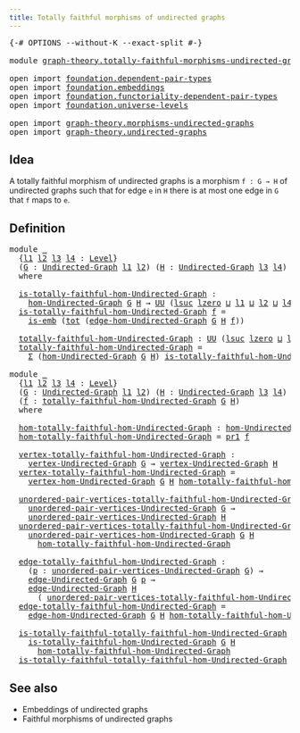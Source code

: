 ```yaml
---
title: Totally faithful morphisms of undirected graphs
---
```


<pre class="Agda"><a id="73" class="Symbol">{-#</a> <a id="77" class="Keyword">OPTIONS</a> <a id="85" class="Pragma">--without-K</a> <a id="97" class="Pragma">--exact-split</a> <a id="111" class="Symbol">#-}</a>

<a id="116" class="Keyword">module</a> <a id="123" href="graph-theory.totally-faithful-morphisms-undirected-graphs.html" class="Module">graph-theory.totally-faithful-morphisms-undirected-graphs</a> <a id="181" class="Keyword">where</a>

<a id="188" class="Keyword">open</a> <a id="193" class="Keyword">import</a> <a id="200" href="foundation.dependent-pair-types.html" class="Module">foundation.dependent-pair-types</a>
<a id="232" class="Keyword">open</a> <a id="237" class="Keyword">import</a> <a id="244" href="foundation.embeddings.html" class="Module">foundation.embeddings</a>
<a id="266" class="Keyword">open</a> <a id="271" class="Keyword">import</a> <a id="278" href="foundation.functoriality-dependent-pair-types.html" class="Module">foundation.functoriality-dependent-pair-types</a>
<a id="324" class="Keyword">open</a> <a id="329" class="Keyword">import</a> <a id="336" href="foundation.universe-levels.html" class="Module">foundation.universe-levels</a>

<a id="364" class="Keyword">open</a> <a id="369" class="Keyword">import</a> <a id="376" href="graph-theory.morphisms-undirected-graphs.html" class="Module">graph-theory.morphisms-undirected-graphs</a>
<a id="417" class="Keyword">open</a> <a id="422" class="Keyword">import</a> <a id="429" href="graph-theory.undirected-graphs.html" class="Module">graph-theory.undirected-graphs</a>
</pre>
## Idea

A totally faithful morphism of undirected graphs is a morphism `f : G → H` of undirected graphs such that for edge `e` in `H` there is at most one edge in `G` that `f` maps to `e`.

## Definition

<pre class="Agda"><a id="679" class="Keyword">module</a> <a id="686" href="graph-theory.totally-faithful-morphisms-undirected-graphs.html#686" class="Module">_</a>
  <a id="690" class="Symbol">{</a><a id="691" href="graph-theory.totally-faithful-morphisms-undirected-graphs.html#691" class="Bound">l1</a> <a id="694" href="graph-theory.totally-faithful-morphisms-undirected-graphs.html#694" class="Bound">l2</a> <a id="697" href="graph-theory.totally-faithful-morphisms-undirected-graphs.html#697" class="Bound">l3</a> <a id="700" href="graph-theory.totally-faithful-morphisms-undirected-graphs.html#700" class="Bound">l4</a> <a id="703" class="Symbol">:</a> <a id="705" href="Agda.Primitive.html#597" class="Postulate">Level</a><a id="710" class="Symbol">}</a>
  <a id="714" class="Symbol">(</a><a id="715" href="graph-theory.totally-faithful-morphisms-undirected-graphs.html#715" class="Bound">G</a> <a id="717" class="Symbol">:</a> <a id="719" href="graph-theory.undirected-graphs.html#785" class="Function">Undirected-Graph</a> <a id="736" href="graph-theory.totally-faithful-morphisms-undirected-graphs.html#691" class="Bound">l1</a> <a id="739" href="graph-theory.totally-faithful-morphisms-undirected-graphs.html#694" class="Bound">l2</a><a id="741" class="Symbol">)</a> <a id="743" class="Symbol">(</a><a id="744" href="graph-theory.totally-faithful-morphisms-undirected-graphs.html#744" class="Bound">H</a> <a id="746" class="Symbol">:</a> <a id="748" href="graph-theory.undirected-graphs.html#785" class="Function">Undirected-Graph</a> <a id="765" href="graph-theory.totally-faithful-morphisms-undirected-graphs.html#697" class="Bound">l3</a> <a id="768" href="graph-theory.totally-faithful-morphisms-undirected-graphs.html#700" class="Bound">l4</a><a id="770" class="Symbol">)</a>
  <a id="774" class="Keyword">where</a>
  
  <a id="785" href="graph-theory.totally-faithful-morphisms-undirected-graphs.html#785" class="Function">is-totally-faithful-hom-Undirected-Graph</a> <a id="826" class="Symbol">:</a>
    <a id="832" href="graph-theory.morphisms-undirected-graphs.html#1538" class="Function">hom-Undirected-Graph</a> <a id="853" href="graph-theory.totally-faithful-morphisms-undirected-graphs.html#715" class="Bound">G</a> <a id="855" href="graph-theory.totally-faithful-morphisms-undirected-graphs.html#744" class="Bound">H</a> <a id="857" class="Symbol">→</a> <a id="859" href="foundation-core.universe-levels.html#235" class="Primitive">UU</a> <a id="862" class="Symbol">(</a><a id="863" href="Agda.Primitive.html#780" class="Primitive">lsuc</a> <a id="868" href="Agda.Primitive.html#764" class="Primitive">lzero</a> <a id="874" href="Agda.Primitive.html#810" class="Primitive Operator">⊔</a> <a id="876" href="graph-theory.totally-faithful-morphisms-undirected-graphs.html#691" class="Bound">l1</a> <a id="879" href="Agda.Primitive.html#810" class="Primitive Operator">⊔</a> <a id="881" href="graph-theory.totally-faithful-morphisms-undirected-graphs.html#694" class="Bound">l2</a> <a id="884" href="Agda.Primitive.html#810" class="Primitive Operator">⊔</a> <a id="886" href="graph-theory.totally-faithful-morphisms-undirected-graphs.html#700" class="Bound">l4</a><a id="888" class="Symbol">)</a>
  <a id="892" href="graph-theory.totally-faithful-morphisms-undirected-graphs.html#785" class="Function">is-totally-faithful-hom-Undirected-Graph</a> <a id="933" href="graph-theory.totally-faithful-morphisms-undirected-graphs.html#933" class="Bound">f</a> <a id="935" class="Symbol">=</a>
    <a id="941" href="foundation-core.embeddings.html#992" class="Function">is-emb</a> <a id="948" class="Symbol">(</a><a id="949" href="foundation-core.functoriality-dependent-pair-types.html#1894" class="Function">tot</a> <a id="953" class="Symbol">(</a><a id="954" href="graph-theory.morphisms-undirected-graphs.html#2289" class="Function">edge-hom-Undirected-Graph</a> <a id="980" href="graph-theory.totally-faithful-morphisms-undirected-graphs.html#715" class="Bound">G</a> <a id="982" href="graph-theory.totally-faithful-morphisms-undirected-graphs.html#744" class="Bound">H</a> <a id="984" href="graph-theory.totally-faithful-morphisms-undirected-graphs.html#933" class="Bound">f</a><a id="985" class="Symbol">))</a>

  <a id="991" href="graph-theory.totally-faithful-morphisms-undirected-graphs.html#991" class="Function">totally-faithful-hom-Undirected-Graph</a> <a id="1029" class="Symbol">:</a> <a id="1031" href="foundation-core.universe-levels.html#235" class="Primitive">UU</a> <a id="1034" class="Symbol">(</a><a id="1035" href="Agda.Primitive.html#780" class="Primitive">lsuc</a> <a id="1040" href="Agda.Primitive.html#764" class="Primitive">lzero</a> <a id="1046" href="Agda.Primitive.html#810" class="Primitive Operator">⊔</a> <a id="1048" href="graph-theory.totally-faithful-morphisms-undirected-graphs.html#691" class="Bound">l1</a> <a id="1051" href="Agda.Primitive.html#810" class="Primitive Operator">⊔</a> <a id="1053" href="graph-theory.totally-faithful-morphisms-undirected-graphs.html#694" class="Bound">l2</a> <a id="1056" href="Agda.Primitive.html#810" class="Primitive Operator">⊔</a> <a id="1058" href="graph-theory.totally-faithful-morphisms-undirected-graphs.html#697" class="Bound">l3</a> <a id="1061" href="Agda.Primitive.html#810" class="Primitive Operator">⊔</a> <a id="1063" href="graph-theory.totally-faithful-morphisms-undirected-graphs.html#700" class="Bound">l4</a><a id="1065" class="Symbol">)</a>
  <a id="1069" href="graph-theory.totally-faithful-morphisms-undirected-graphs.html#991" class="Function">totally-faithful-hom-Undirected-Graph</a> <a id="1107" class="Symbol">=</a>
    <a id="1113" href="foundation-core.dependent-pair-types.html#515" class="Record">Σ</a> <a id="1115" class="Symbol">(</a><a id="1116" href="graph-theory.morphisms-undirected-graphs.html#1538" class="Function">hom-Undirected-Graph</a> <a id="1137" href="graph-theory.totally-faithful-morphisms-undirected-graphs.html#715" class="Bound">G</a> <a id="1139" href="graph-theory.totally-faithful-morphisms-undirected-graphs.html#744" class="Bound">H</a><a id="1140" class="Symbol">)</a> <a id="1142" href="graph-theory.totally-faithful-morphisms-undirected-graphs.html#785" class="Function">is-totally-faithful-hom-Undirected-Graph</a>

<a id="1184" class="Keyword">module</a> <a id="1191" href="graph-theory.totally-faithful-morphisms-undirected-graphs.html#1191" class="Module">_</a>
  <a id="1195" class="Symbol">{</a><a id="1196" href="graph-theory.totally-faithful-morphisms-undirected-graphs.html#1196" class="Bound">l1</a> <a id="1199" href="graph-theory.totally-faithful-morphisms-undirected-graphs.html#1199" class="Bound">l2</a> <a id="1202" href="graph-theory.totally-faithful-morphisms-undirected-graphs.html#1202" class="Bound">l3</a> <a id="1205" href="graph-theory.totally-faithful-morphisms-undirected-graphs.html#1205" class="Bound">l4</a> <a id="1208" class="Symbol">:</a> <a id="1210" href="Agda.Primitive.html#597" class="Postulate">Level</a><a id="1215" class="Symbol">}</a>
  <a id="1219" class="Symbol">(</a><a id="1220" href="graph-theory.totally-faithful-morphisms-undirected-graphs.html#1220" class="Bound">G</a> <a id="1222" class="Symbol">:</a> <a id="1224" href="graph-theory.undirected-graphs.html#785" class="Function">Undirected-Graph</a> <a id="1241" href="graph-theory.totally-faithful-morphisms-undirected-graphs.html#1196" class="Bound">l1</a> <a id="1244" href="graph-theory.totally-faithful-morphisms-undirected-graphs.html#1199" class="Bound">l2</a><a id="1246" class="Symbol">)</a> <a id="1248" class="Symbol">(</a><a id="1249" href="graph-theory.totally-faithful-morphisms-undirected-graphs.html#1249" class="Bound">H</a> <a id="1251" class="Symbol">:</a> <a id="1253" href="graph-theory.undirected-graphs.html#785" class="Function">Undirected-Graph</a> <a id="1270" href="graph-theory.totally-faithful-morphisms-undirected-graphs.html#1202" class="Bound">l3</a> <a id="1273" href="graph-theory.totally-faithful-morphisms-undirected-graphs.html#1205" class="Bound">l4</a><a id="1275" class="Symbol">)</a>
  <a id="1279" class="Symbol">(</a><a id="1280" href="graph-theory.totally-faithful-morphisms-undirected-graphs.html#1280" class="Bound">f</a> <a id="1282" class="Symbol">:</a> <a id="1284" href="graph-theory.totally-faithful-morphisms-undirected-graphs.html#991" class="Function">totally-faithful-hom-Undirected-Graph</a> <a id="1322" href="graph-theory.totally-faithful-morphisms-undirected-graphs.html#1220" class="Bound">G</a> <a id="1324" href="graph-theory.totally-faithful-morphisms-undirected-graphs.html#1249" class="Bound">H</a><a id="1325" class="Symbol">)</a>
  <a id="1329" class="Keyword">where</a>

  <a id="1338" href="graph-theory.totally-faithful-morphisms-undirected-graphs.html#1338" class="Function">hom-totally-faithful-hom-Undirected-Graph</a> <a id="1380" class="Symbol">:</a> <a id="1382" href="graph-theory.morphisms-undirected-graphs.html#1538" class="Function">hom-Undirected-Graph</a> <a id="1403" href="graph-theory.totally-faithful-morphisms-undirected-graphs.html#1220" class="Bound">G</a> <a id="1405" href="graph-theory.totally-faithful-morphisms-undirected-graphs.html#1249" class="Bound">H</a>
  <a id="1409" href="graph-theory.totally-faithful-morphisms-undirected-graphs.html#1338" class="Function">hom-totally-faithful-hom-Undirected-Graph</a> <a id="1451" class="Symbol">=</a> <a id="1453" href="foundation-core.dependent-pair-types.html#605" class="Field">pr1</a> <a id="1457" href="graph-theory.totally-faithful-morphisms-undirected-graphs.html#1280" class="Bound">f</a>

  <a id="1462" href="graph-theory.totally-faithful-morphisms-undirected-graphs.html#1462" class="Function">vertex-totally-faithful-hom-Undirected-Graph</a> <a id="1507" class="Symbol">:</a>
    <a id="1513" href="graph-theory.undirected-graphs.html#981" class="Function">vertex-Undirected-Graph</a> <a id="1537" href="graph-theory.totally-faithful-morphisms-undirected-graphs.html#1220" class="Bound">G</a> <a id="1539" class="Symbol">→</a> <a id="1541" href="graph-theory.undirected-graphs.html#981" class="Function">vertex-Undirected-Graph</a> <a id="1565" href="graph-theory.totally-faithful-morphisms-undirected-graphs.html#1249" class="Bound">H</a>
  <a id="1569" href="graph-theory.totally-faithful-morphisms-undirected-graphs.html#1462" class="Function">vertex-totally-faithful-hom-Undirected-Graph</a> <a id="1614" class="Symbol">=</a>
    <a id="1620" href="graph-theory.morphisms-undirected-graphs.html#1856" class="Function">vertex-hom-Undirected-Graph</a> <a id="1648" href="graph-theory.totally-faithful-morphisms-undirected-graphs.html#1220" class="Bound">G</a> <a id="1650" href="graph-theory.totally-faithful-morphisms-undirected-graphs.html#1249" class="Bound">H</a> <a id="1652" href="graph-theory.totally-faithful-morphisms-undirected-graphs.html#1338" class="Function">hom-totally-faithful-hom-Undirected-Graph</a>

  <a id="1697" href="graph-theory.totally-faithful-morphisms-undirected-graphs.html#1697" class="Function">unordered-pair-vertices-totally-faithful-hom-Undirected-Graph</a> <a id="1759" class="Symbol">:</a>
    <a id="1765" href="graph-theory.undirected-graphs.html#1050" class="Function">unordered-pair-vertices-Undirected-Graph</a> <a id="1806" href="graph-theory.totally-faithful-morphisms-undirected-graphs.html#1220" class="Bound">G</a> <a id="1808" class="Symbol">→</a>
    <a id="1814" href="graph-theory.undirected-graphs.html#1050" class="Function">unordered-pair-vertices-Undirected-Graph</a> <a id="1855" href="graph-theory.totally-faithful-morphisms-undirected-graphs.html#1249" class="Bound">H</a>
  <a id="1859" href="graph-theory.totally-faithful-morphisms-undirected-graphs.html#1697" class="Function">unordered-pair-vertices-totally-faithful-hom-Undirected-Graph</a> <a id="1921" class="Symbol">=</a>
    <a id="1927" href="graph-theory.morphisms-undirected-graphs.html#2010" class="Function">unordered-pair-vertices-hom-Undirected-Graph</a> <a id="1972" href="graph-theory.totally-faithful-morphisms-undirected-graphs.html#1220" class="Bound">G</a> <a id="1974" href="graph-theory.totally-faithful-morphisms-undirected-graphs.html#1249" class="Bound">H</a>
      <a id="1982" href="graph-theory.totally-faithful-morphisms-undirected-graphs.html#1338" class="Function">hom-totally-faithful-hom-Undirected-Graph</a>

  <a id="2027" href="graph-theory.totally-faithful-morphisms-undirected-graphs.html#2027" class="Function">edge-totally-faithful-hom-Undirected-Graph</a> <a id="2070" class="Symbol">:</a>
    <a id="2076" class="Symbol">(</a><a id="2077" href="graph-theory.totally-faithful-morphisms-undirected-graphs.html#2077" class="Bound">p</a> <a id="2079" class="Symbol">:</a> <a id="2081" href="graph-theory.undirected-graphs.html#1050" class="Function">unordered-pair-vertices-Undirected-Graph</a> <a id="2122" href="graph-theory.totally-faithful-morphisms-undirected-graphs.html#1220" class="Bound">G</a><a id="2123" class="Symbol">)</a> <a id="2125" class="Symbol">→</a>
    <a id="2131" href="graph-theory.undirected-graphs.html#1651" class="Function">edge-Undirected-Graph</a> <a id="2153" href="graph-theory.totally-faithful-morphisms-undirected-graphs.html#1220" class="Bound">G</a> <a id="2155" href="graph-theory.totally-faithful-morphisms-undirected-graphs.html#2077" class="Bound">p</a> <a id="2157" class="Symbol">→</a>
    <a id="2163" href="graph-theory.undirected-graphs.html#1651" class="Function">edge-Undirected-Graph</a> <a id="2185" href="graph-theory.totally-faithful-morphisms-undirected-graphs.html#1249" class="Bound">H</a>
      <a id="2193" class="Symbol">(</a> <a id="2195" href="graph-theory.totally-faithful-morphisms-undirected-graphs.html#1697" class="Function">unordered-pair-vertices-totally-faithful-hom-Undirected-Graph</a> <a id="2257" href="graph-theory.totally-faithful-morphisms-undirected-graphs.html#2077" class="Bound">p</a><a id="2258" class="Symbol">)</a>
  <a id="2262" href="graph-theory.totally-faithful-morphisms-undirected-graphs.html#2027" class="Function">edge-totally-faithful-hom-Undirected-Graph</a> <a id="2305" class="Symbol">=</a>
    <a id="2311" href="graph-theory.morphisms-undirected-graphs.html#2289" class="Function">edge-hom-Undirected-Graph</a> <a id="2337" href="graph-theory.totally-faithful-morphisms-undirected-graphs.html#1220" class="Bound">G</a> <a id="2339" href="graph-theory.totally-faithful-morphisms-undirected-graphs.html#1249" class="Bound">H</a> <a id="2341" href="graph-theory.totally-faithful-morphisms-undirected-graphs.html#1338" class="Function">hom-totally-faithful-hom-Undirected-Graph</a>

  <a id="2386" href="graph-theory.totally-faithful-morphisms-undirected-graphs.html#2386" class="Function">is-totally-faithful-totally-faithful-hom-Undirected-Graph</a> <a id="2444" class="Symbol">:</a>
    <a id="2450" href="graph-theory.totally-faithful-morphisms-undirected-graphs.html#785" class="Function">is-totally-faithful-hom-Undirected-Graph</a> <a id="2491" href="graph-theory.totally-faithful-morphisms-undirected-graphs.html#1220" class="Bound">G</a> <a id="2493" href="graph-theory.totally-faithful-morphisms-undirected-graphs.html#1249" class="Bound">H</a>
      <a id="2501" href="graph-theory.totally-faithful-morphisms-undirected-graphs.html#1338" class="Function">hom-totally-faithful-hom-Undirected-Graph</a>
  <a id="2545" href="graph-theory.totally-faithful-morphisms-undirected-graphs.html#2386" class="Function">is-totally-faithful-totally-faithful-hom-Undirected-Graph</a> <a id="2603" class="Symbol">=</a> <a id="2605" href="foundation-core.dependent-pair-types.html#617" class="Field">pr2</a> <a id="2609" href="graph-theory.totally-faithful-morphisms-undirected-graphs.html#1280" class="Bound">f</a>
</pre>
## See also

- Embeddings of undirected graphs
- Faithful morphisms of undirected graphs
